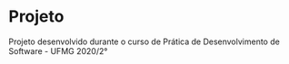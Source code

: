 # Projeto
Projeto desenvolvido durante o curso de Prática de Desenvolvimento de Software - UFMG 2020/2°
